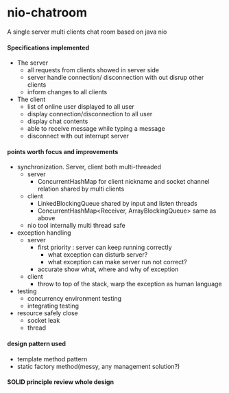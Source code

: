 # nio-chatroom
A single server multi clients chat room based on java nio

#### Specifications implemented
 * The server
    * all requests from clients showed in server side
    * server handle connection/ disconnection with out disrup other clients
    * inform changes to all clients
 * The client
    * list of online user displayed to all user
    * display connection/disconnection to all user
    * display chat contents
    * able to receive message while typing a message
    * disconnect with out interrupt server
 
 
#### points worth focus and improvements
 *  synchronization. Server, client both multi-threaded
    * server
        * ConcurrentHashMap for client nickname and socket channel relation shared by multi clients
    * client
        * LinkedBlockingQueue<ChatLog> shared by input and listen threads
        * ConcurrentHashMap<Receiver, ArrayBlockingQueue> same as above
    * nio tool internally multi thread safe
 *  exception handling
    * server
        * first priority : server can keep running correctly
            * what exception can disturb server?
            * what exception can make server run not correct?
        * accurate show what, where and why of exception
    * client
        * throw to top of the stack, warp the exception as human language
 *  testing
    * concurrency environment testing 
    * integrating testing
 * resource safely close
    * socket leak
    * thread 

 
 #### design pattern used
 * template method pattern 
 * static factory method(messy, any management solution?)
 
 #### SOLID principle review whole design
 